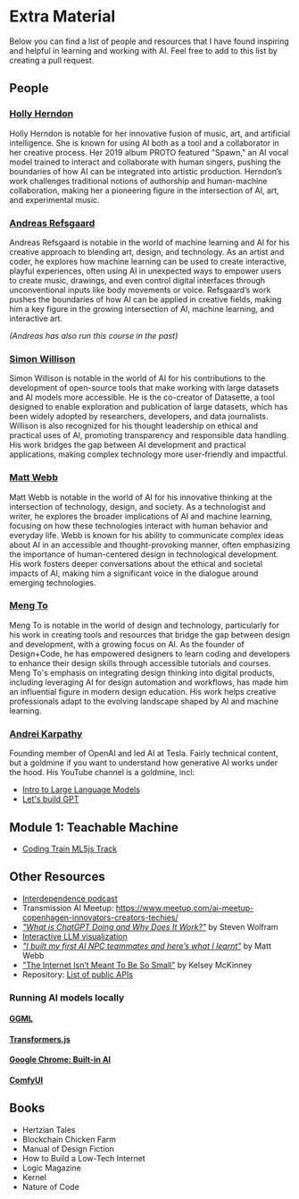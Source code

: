 # Extra Material

Below you can find a list of people and resources that I have found inspiring and helpful in learning and working with AI. Feel free to add to this list by creating a pull request.

## People

### [Holly Herndon](https://en.wikipedia.org/wiki/Holly_Herndon)

Holly Herndon is notable for her innovative fusion of music, art, and artificial intelligence. She is known for using AI both as a tool and a collaborator in her creative process. Her 2019 album PROTO featured "Spawn," an AI vocal model trained to interact and collaborate with human singers, pushing the boundaries of how AI can be integrated into artistic production. Herndon’s work challenges traditional notions of authorship and human-machine collaboration, making her a pioneering figure in the intersection of AI, art, and experimental music.

### [Andreas Refsgaard](https://www.andreasrefsgaard.dk)

Andreas Refsgaard is notable in the world of machine learning and AI for his creative approach to blending art, design, and technology. As an artist and coder, he explores how machine learning can be used to create interactive, playful experiences, often using AI in unexpected ways to empower users to create music, drawings, and even control digital interfaces through unconventional inputs like body movements or voice. Refsgaard’s work pushes the boundaries of how AI can be applied in creative fields, making him a key figure in the growing intersection of AI, machine learning, and interactive art.

_(Andreas has also run this course in the past)_

### [Simon Willison](https://simonwillison.net)

Simon Willison is notable in the world of AI for his contributions to the development of open-source tools that make working with large datasets and AI models more accessible. He is the co-creator of Datasette, a tool designed to enable exploration and publication of large datasets, which has been widely adopted by researchers, developers, and data journalists. Willison is also recognized for his thought leadership on ethical and practical uses of AI, promoting transparency and responsible data handling. His work bridges the gap between AI development and practical applications, making complex technology more user-friendly and impactful.

### [Matt Webb](https://interconnected.org)

Matt Webb is notable in the world of AI for his innovative thinking at the intersection of technology, design, and society. As a technologist and writer, he explores the broader implications of AI and machine learning, focusing on how these technologies interact with human behavior and everyday life. Webb is known for his ability to communicate complex ideas about AI in an accessible and thought-provoking manner, often emphasizing the importance of human-centered design in technological development. His work fosters deeper conversations about the ethical and societal impacts of AI, making him a significant voice in the dialogue around emerging technologies.

### [Meng To](https://x.com/mengto)

Meng To is notable in the world of design and technology, particularly for his work in creating tools and resources that bridge the gap between design and development, with a growing focus on AI. As the founder of Design+Code, he has empowered designers to learn coding and developers to enhance their design skills through accessible tutorials and courses. Meng To's emphasis on integrating design thinking into digital products, including leveraging AI for design automation and workflows, has made him an influential figure in modern design education. His work helps creative professionals adapt to the evolving landscape shaped by AI and machine learning.

### [Andrei Karpathy](https://karpathy.ai)

Founding member of OpenAI and led AI at Tesla. Fairly technical content, but a goldmine if you want to understand how generative AI works under the hood. His YouTube channel is a goldmine, incl:

- [Intro to Large Language Models](https://www.youtube.com/watch?v=zjkBMFhNj_g)
- [Let's build GPT](https://www.youtube.com/watch?v=kCc8FmEb1nY)

## Module 1: Teachable Machine

- [Coding Train ML5js Track](https://thecodingtrain.com/tracks/ml5js-beginners-guide)

## Other Resources

- [Interdependence podcast](https://interdependence.fm)
- Transmission AI Meetup: https://www.meetup.com/ai-meetup-copenhagen-innovators-creators-techies/
- [_"What is ChatGPT Doing and Why Does It Work?"_](https://writings.stephenwolfram.com/2023/02/what-is-chatgpt-doing-and-why-does-it-work/) by Steven Wolfram
- [Interactive LLM visualization](https://perplexity.vercel.app)
- [_"I built my first AI NPC teammates and here’s what I learnt"_](https://interconnected.org/home/2023/09/01/npcs) by Matt Webb
- ["The Internet Isn’t Meant To Be So Small"](https://defector.com/the-internet-isnt-meant-to-be-so-small) by Kelsey McKinney
- Repository: [List of public APIs](https://github.com/public-apis/public-apis)

### Running AI models locally

#### [GGML](https://github.com/ggerganov/ggml)

#### [Transformers.js](https://huggingface.co/docs/transformers.js/index)

#### [Google Chrome: Built-in AI](https://developer.chrome.com/docs/ai/built-in)

#### [ComfyUI](https://www.comfy.org)

## Books

- Hertzian Tales
- Blockchain Chicken Farm
- Manual of Design Fiction
- How to Build a Low-Tech Internet
- Logic Magazine
- Kernel
- Nature of Code
